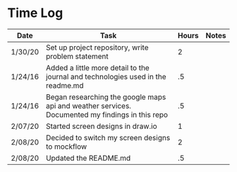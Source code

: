 # Time Log

| Date | Task | Hours | Notes|
|------|------|-------|------|
| 1/30/20| Set up project repository, write problem statement| 2 | |
| 1/24/16 | Added a little more detail to the journal and technologies used in the readme.md   | .5  |   | 
| 1/24/16 | Began researching the google maps api and weather services. Documented my findings in this repo | .5 | |
| 2/07/20 | Started screen designs in draw.io | 1 | |
| 2/08/20 | Decided to switch my screen designs to mockflow | 2 | |
| 2/08/20 | Updated the README.md | .5 | |
